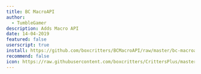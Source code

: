```yaml
---
title: BC MacroAPI
author:
  - TumbleGamer
description: Adds Macro API
date: 14-04-2019
featured: false
userscript: true
install: https://github.com/boxcritters/BCMacroAPI/raw/master/bc-macroapi.user.js
recommend: false
icon: https://raw.githubusercontent.com/boxcritters/CrittersPlus/master/icon.png
---
```

